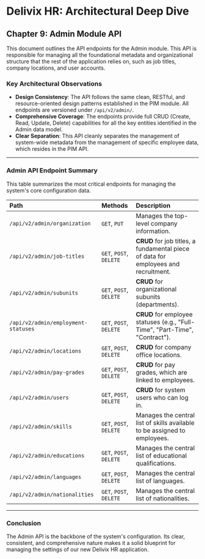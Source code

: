 # Delivix HR: Architectural Deep Dive

## Chapter 9: Admin Module API

This document outlines the API endpoints for the Admin module. This API is responsible for managing all the foundational metadata and organizational structure that the rest of the application relies on, such as job titles, company locations, and user accounts.

### Key Architectural Observations
- **Design Consistency**: The API follows the same clean, RESTful, and resource-oriented design patterns established in the PIM module. All endpoints are versioned under `/api/v2/admin/`.
- **Comprehensive Coverage**: The endpoints provide full CRUD (Create, Read, Update, Delete) capabilities for all the key entities identified in the Admin data model.
- **Clear Separation**: This API cleanly separates the management of system-wide metadata from the management of specific employee data, which resides in the PIM API.

---

### Admin API Endpoint Summary

This table summarizes the most critical endpoints for managing the system's core configuration data.

| Path                                  | Methods               | Description                                                                                             |
| :------------------------------------ | :-------------------- | :------------------------------------------------------------------------------------------------------ |
| `/api/v2/admin/organization`          | `GET`, `PUT`          | Manages the top-level company information.                                                              |
| `/api/v2/admin/job-titles`            | `GET`, `POST`, `DELETE` | **CRUD** for job titles, a fundamental piece of data for employees and recruitment.                       |
| `/api/v2/admin/subunits`              | `GET`, `POST`, `DELETE` | **CRUD** for organizational subunits (departments).                                                       |
| `/api/v2/admin/employment-statuses`   | `GET`, `POST`, `DELETE` | **CRUD** for employee statuses (e.g., "Full-Time", "Part-Time", "Contract").                            |
| `/api/v2/admin/locations`             | `GET`, `POST`, `DELETE` | **CRUD** for company office locations.                                                                  |
| `/api/v2/admin/pay-grades`            | `GET`, `POST`, `DELETE` | **CRUD** for pay grades, which are linked to employees.                                                 |
| `/api/v2/admin/users`                 | `GET`, `POST`, `DELETE` | **CRUD** for system users who can log in.                                                               |
| `/api/v2/admin/skills`                | `GET`, `POST`, `DELETE` | Manages the central list of skills available to be assigned to employees.                               |
| `/api/v2/admin/educations`            | `GET`, `POST`, `DELETE` | Manages the central list of educational qualifications.                                                 |
| `/api/v2/admin/languages`             | `GET`, `POST`, `DELETE` | Manages the central list of languages.                                                                  |
| `/api/v2/admin/nationalities`         | `GET`, `POST`, `DELETE` | Manages the central list of nationalities.                                                              |

---

### Conclusion
The Admin API is the backbone of the system's configuration. Its clear, consistent, and comprehensive nature makes it a solid blueprint for managing the settings of our new Delivix HR application. 